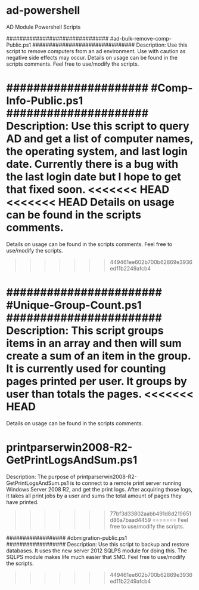 ad-powershell
=============

AD Module Powershell Scripts

###############################
#ad-bulk-remove-comp-Public.ps1
###############################
Description:
Use this script to remove computers from an ad environment. Use with caution as negative side effects may occur.
Details on usage can be found in the scripts comments. Feel free to use/modify the scripts.

#####################
#Comp-Info-Public.ps1
#####################
Description:
Use this script to query AD and get a list of computer names, the operating system, and last login date. 
Currently there is a bug with the last login date but I hope to get that fixed soon.
<<<<<<< HEAD
<<<<<<< HEAD
Details on usage can be found in the scripts comments. 
=======
Details on usage can be found in the scripts comments. Feel free to use/modify the scripts.
>>>>>>> 449461ee602b700b62869e3936ed11b2249afcb4

#######################
#Unique-Group-Count.ps1
#######################
Description:
This script groups items in an array and then will sum create a sum of an item in the group.
It is currently used for counting pages printed per user. It groups by user than totals the pages.
<<<<<<< HEAD
=======
Details on usage can be found in the scripts comments.

printparserwin2008-R2-GetPrintLogsAndSum.ps1
============================================
Description:
The purpose of printparserwin2008-R2-GetPrintLogsAndSum.ps1 is to connect to a
remote print server running Windows Server 2008 R2, and get the print logs.
After acquiring those logs, it takes all print jobs by a user and sums the total
amount of pages they have printed.
>>>>>>> 77bf3d33802aabb491d8d219651d86a7baad4459
=======
Feel free to use/modify the scripts.

##################
#dbmigration-public.ps1                                                          
##################
Description: 
Use this script to backup and restore databases. It uses the new server 2012 SQLPS module for doing this.
The SQLPS module makes life much easier that SMO. Feel free to use/modify the scripts.
>>>>>>> 449461ee602b700b62869e3936ed11b2249afcb4
